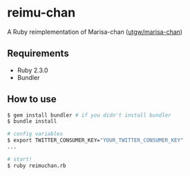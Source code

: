 # reimu-chan
A Ruby reimplementation of Marisa-chan ([utgw/marisa-chan](https://github.com/utgw/marisa-chan))

## Requirements
* Ruby 2.3.0
* Bundler

## How to use

```sh
$ gem install bundler # if you didn't install bundler
$ bundle install

# config variables
$ export TWITTER_CONSUMER_KEY="YOUR_TWITTER_CONSUMER_KEY"
...

# start!
$ ruby reimuchan.rb
```